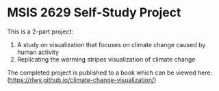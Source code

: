 # MSIS 2629 Self-Study Project
This is a 2-part project:

1. A study on visualization that focuses on climate change caused by human activity
2. Replicating the warming stripes visualization of climate change
  
The completed project is published to a book which can be viewed here: (https://rlwy.github.io/climate-change-visualization/)
